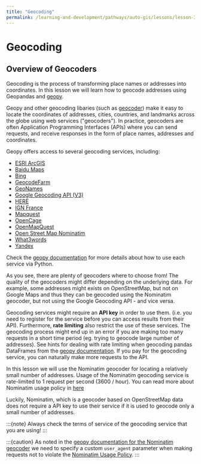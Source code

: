 ```yaml
---
title: "Geocoding"
permalink: /learning-and-development/pathways/auto-gis/lessons/lesson-3/geocoding/
---
```



# Geocoding

## Overview of Geocoders

Geocoding is the process of transforming place names or addresses into
coordinates.  In this lesson we will learn how to geocode addresses using
Geopandas and [geopy](https://geopy.readthedocs.io/en/stable/).

Geopy and other geocoding libaries (such as
[geocoder](http://geocoder.readthedocs.io/)) make it easy to locate the
coordinates of addresses, cities, countries, and landmarks across the globe
using web services ("geocoders"). In practice, geocoders are often Application
Programming Interfaces (APIs) where you can send requests, and receive
responses in the form of place names, addresses and coordinates.

Geopy offers access to several geocoding services, including:

- [ESRI ArcGIS](https://developers.arcgis.com/rest/geocode/api-reference/overview-world-geocoding-service.htm)
- [Baidu Maps](http://lbsyun.baidu.com/index.php?title=webapi/guide/webservice-geocoding)
- [Bing](https://msdn.microsoft.com/en-us/library/ff701715.aspx)
- [GeocodeFarm](https://www.geocode.farm/geocoding/free-api-documentation/)
- [GeoNames](http://www.geonames.org/export/geonames-search.html)
- [Google Geocoding API (V3)](https://developers.google.com/maps/documentation/geocoding/)
- [HERE](https://developer.here.com/documentation/geocoder/)
- [IGN France](https://geoservices.ign.fr/documentation/geoservices/index.html)
- [Mapquest](https://developer.mapquest.com/documentation/open/)
- [OpenCage](https://opencagedata.com/api)
- [OpenMapQuest](http://developer.mapquest.com/web/products/open/geocoding-service)
- [Open Street Map Nominatim](https://wiki.openstreetmap.org/wiki/Nominatim)
- [What3words](https://developer.what3words.com/public-api/docsv2#overview)
- [Yandex](https://tech.yandex.com/maps/doc/geocoder/desc/concepts/input_params-docpage/)

Check the [geopy documentation](https://geopy.readthedocs.io/en/stable/) for
more details about how to use each service via Python.

As you see, there are plenty of geocoders where to choose from! The quality of
the geocoders might differ depending on the underlying data. For example, some
addresses might exists on OpenStreetMap, but not on Google Maps and thus they
can be geocoded using the Nominatim geocoder, but not using the Google
Geocoding API - and vice versa.

Geocoding services might require an **API key** in order to use them. (i.e. you
need to register for the service before you can access results from their API).
Furthermore, **rate limiting** also restrict the use of these services.  The
geocoding process might end up in an error if you are making too many requests
in a short time period (eg.  trying to geocode large number of addresses). See
hints for dealing with rate limiting when geocoding pandas DataFrames from the
[geopy documentation](https://geopy.readthedocs.io/en/stable/#usage-with-pandas). 
If you pay for the geocoding service, you can naturally make more requests to the
API.

In this lesson we will use the Nominatim geocoder for locating a relatively
small number of addresses.  Usage of the Nominatim geocoding service is
rate-limited to 1 request per second (3600 / hour). You can read more about
Nominatim usage policy in
[here](https://operations.osmfoundation.org/policies/nominatim/)

Luckily, Nominatim, which is a geocoder based on OpenStreetMap data does not
require a API key to use their service if it is used to geocode only a small
number of addresses.

:::{note}
Always check the terms of service of the geocoding service that you are using!
:::

:::{caution}
As noted in the [geopy documentation for the Nominatim geocoder](https://geopy.readthedocs.io/en/stable/#nominatim)
we need to specify a custom `user_agent` parameter when making requests not to violate the
[Nominatim Usage Policy](https://operations.osmfoundation.org/policies/nominatim/).
:::
